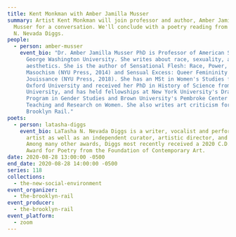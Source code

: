 ```yaml
---
title: Kent Monkman with Amber Jamilla Musser
summary: Artist Kent Monkman will join professor and author, Amber Jamilla
  Musser for a conversation. We'll conclude with a poetry reading from LaTasha
  N. Nevada Diggs.
people:
  - person: amber-musser
    event_bio: "Dr. Amber Jamilla Musser PhD is Professor of American Studies at
      George Washington University. She writes about race, sexuality, and
      aesthetics. She is the author of Sensational Flesh: Race, Power, and
      Masochism (NYU Press, 2014) and Sensual Excess: Queer Femininity and Brown
      Jouissance (NYU Press, 2018). She has an MSt in Women's Studies from
      Oxford University and received her PhD in History of Science from Harvard
      University, and has held fellowships at New York University's Draper
      Program in Gender Studies and Brown University's Pembroke Center for
      Teaching and Research on Women. She also writes art criticism for the
      Brooklyn Rail."
poets:
  - person: latasha-diggs
    event_bio: LaTasha N. Nevada Diggs is a writer, vocalist and performance/sound
      artist as well as an independent curator, artistic director, and producer.
      Among many other awards, Diggs most recently received a 2020 C.D. Wright
      Award for Poetry from the Foundation of Contemporary Art.
date: 2020-08-28 13:00:00 -0500
end_date: 2020-08-28 14:00:00 -0500
series: 118
collections:
  - the-new-social-environment
event_organizer:
  - the-brooklyn-rail
event_producer:
  - the-brooklyn-rail
event_platform:
  - zoom
---
```

